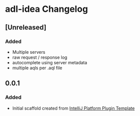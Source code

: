 <!-- Keep a Changelog guide -> https://keepachangelog.com -->

# adl-idea Changelog

## [Unreleased]
### Added
- Multiple servers
- raw request / response log
- autocomplete using server metadata
- multiple aqls per .aql file

## 0.0.1
### Added
- Initial scaffold created from [IntelliJ Platform Plugin Template](https://github.com/JetBrains/intellij-platform-plugin-template)
